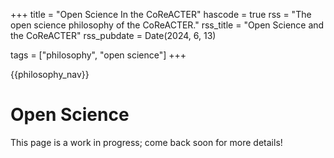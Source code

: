 +++
title = "Open Science In the CoReACTER"
hascode = true
rss = "The open science philosophy of the CoReACTER."
rss_title = "Open Science and the CoReACTER"
rss_pubdate = Date(2024, 6, 13)

tags = ["philosophy", "open science"]
+++

{{philosophy_nav}}

# Open Science

This page is a work in progress; come back soon for more details!